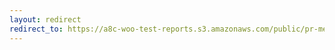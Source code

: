 ```yaml
---
layout: redirect
redirect_to: https://a8c-woo-test-reports.s3.amazonaws.com/public/pr-merge/39486/api/index.html
---
```

